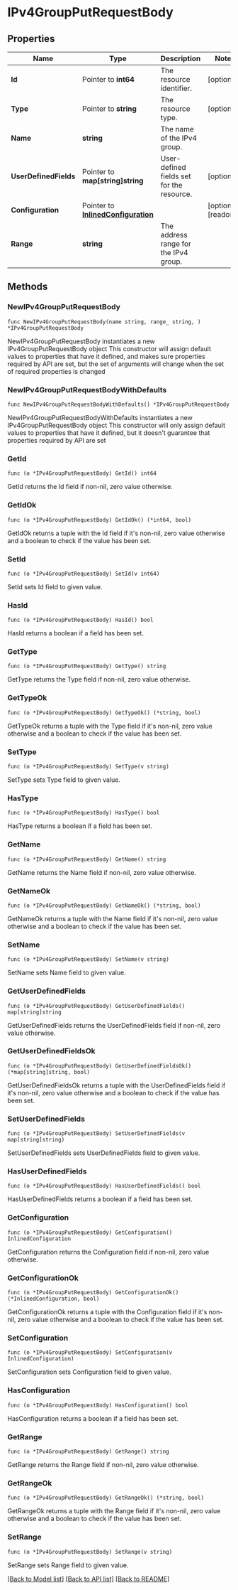 # IPv4GroupPutRequestBody

## Properties

Name | Type | Description | Notes
------------ | ------------- | ------------- | -------------
**Id** | Pointer to **int64** | The resource identifier. | [optional] 
**Type** | Pointer to **string** | The resource type. | [optional] 
**Name** | **string** | The name of the IPv4 group. | 
**UserDefinedFields** | Pointer to **map[string]string** | User-defined fields set for the resource. | [optional] 
**Configuration** | Pointer to [**InlinedConfiguration**](InlinedConfiguration.md) |  | [optional] [readonly] 
**Range** | **string** | The address range for the IPv4 group. | 

## Methods

### NewIPv4GroupPutRequestBody

`func NewIPv4GroupPutRequestBody(name string, range_ string, ) *IPv4GroupPutRequestBody`

NewIPv4GroupPutRequestBody instantiates a new IPv4GroupPutRequestBody object
This constructor will assign default values to properties that have it defined,
and makes sure properties required by API are set, but the set of arguments
will change when the set of required properties is changed

### NewIPv4GroupPutRequestBodyWithDefaults

`func NewIPv4GroupPutRequestBodyWithDefaults() *IPv4GroupPutRequestBody`

NewIPv4GroupPutRequestBodyWithDefaults instantiates a new IPv4GroupPutRequestBody object
This constructor will only assign default values to properties that have it defined,
but it doesn't guarantee that properties required by API are set

### GetId

`func (o *IPv4GroupPutRequestBody) GetId() int64`

GetId returns the Id field if non-nil, zero value otherwise.

### GetIdOk

`func (o *IPv4GroupPutRequestBody) GetIdOk() (*int64, bool)`

GetIdOk returns a tuple with the Id field if it's non-nil, zero value otherwise
and a boolean to check if the value has been set.

### SetId

`func (o *IPv4GroupPutRequestBody) SetId(v int64)`

SetId sets Id field to given value.

### HasId

`func (o *IPv4GroupPutRequestBody) HasId() bool`

HasId returns a boolean if a field has been set.

### GetType

`func (o *IPv4GroupPutRequestBody) GetType() string`

GetType returns the Type field if non-nil, zero value otherwise.

### GetTypeOk

`func (o *IPv4GroupPutRequestBody) GetTypeOk() (*string, bool)`

GetTypeOk returns a tuple with the Type field if it's non-nil, zero value otherwise
and a boolean to check if the value has been set.

### SetType

`func (o *IPv4GroupPutRequestBody) SetType(v string)`

SetType sets Type field to given value.

### HasType

`func (o *IPv4GroupPutRequestBody) HasType() bool`

HasType returns a boolean if a field has been set.

### GetName

`func (o *IPv4GroupPutRequestBody) GetName() string`

GetName returns the Name field if non-nil, zero value otherwise.

### GetNameOk

`func (o *IPv4GroupPutRequestBody) GetNameOk() (*string, bool)`

GetNameOk returns a tuple with the Name field if it's non-nil, zero value otherwise
and a boolean to check if the value has been set.

### SetName

`func (o *IPv4GroupPutRequestBody) SetName(v string)`

SetName sets Name field to given value.


### GetUserDefinedFields

`func (o *IPv4GroupPutRequestBody) GetUserDefinedFields() map[string]string`

GetUserDefinedFields returns the UserDefinedFields field if non-nil, zero value otherwise.

### GetUserDefinedFieldsOk

`func (o *IPv4GroupPutRequestBody) GetUserDefinedFieldsOk() (*map[string]string, bool)`

GetUserDefinedFieldsOk returns a tuple with the UserDefinedFields field if it's non-nil, zero value otherwise
and a boolean to check if the value has been set.

### SetUserDefinedFields

`func (o *IPv4GroupPutRequestBody) SetUserDefinedFields(v map[string]string)`

SetUserDefinedFields sets UserDefinedFields field to given value.

### HasUserDefinedFields

`func (o *IPv4GroupPutRequestBody) HasUserDefinedFields() bool`

HasUserDefinedFields returns a boolean if a field has been set.

### GetConfiguration

`func (o *IPv4GroupPutRequestBody) GetConfiguration() InlinedConfiguration`

GetConfiguration returns the Configuration field if non-nil, zero value otherwise.

### GetConfigurationOk

`func (o *IPv4GroupPutRequestBody) GetConfigurationOk() (*InlinedConfiguration, bool)`

GetConfigurationOk returns a tuple with the Configuration field if it's non-nil, zero value otherwise
and a boolean to check if the value has been set.

### SetConfiguration

`func (o *IPv4GroupPutRequestBody) SetConfiguration(v InlinedConfiguration)`

SetConfiguration sets Configuration field to given value.

### HasConfiguration

`func (o *IPv4GroupPutRequestBody) HasConfiguration() bool`

HasConfiguration returns a boolean if a field has been set.

### GetRange

`func (o *IPv4GroupPutRequestBody) GetRange() string`

GetRange returns the Range field if non-nil, zero value otherwise.

### GetRangeOk

`func (o *IPv4GroupPutRequestBody) GetRangeOk() (*string, bool)`

GetRangeOk returns a tuple with the Range field if it's non-nil, zero value otherwise
and a boolean to check if the value has been set.

### SetRange

`func (o *IPv4GroupPutRequestBody) SetRange(v string)`

SetRange sets Range field to given value.



[[Back to Model list]](../README.md#documentation-for-models) [[Back to API list]](../README.md#documentation-for-api-endpoints) [[Back to README]](../README.md)


